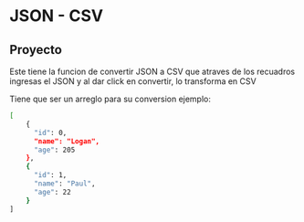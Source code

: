 # JSON - CSV

## Proyecto

Este tiene la funcion de convertir JSON a CSV que atraves de los recuadros
ingresas el JSON y al dar click en convertir, lo transforma en CSV

Tiene que ser un arreglo para su conversion ejemplo:

```bash 
[
    {
      "id": 0,
      "name": "Logan",
      "age": 205
    },
    {
      "id": 1,
      "name": "Paul",
      "age": 22
    }
]
```
